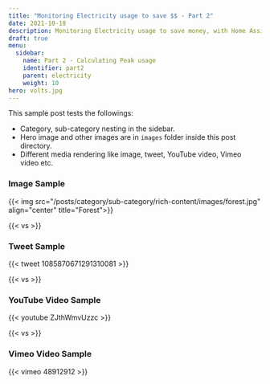```yaml
---
title: "Monitoring Electricity usage to save $$ - Part 2"
date: 2021-10-18
description: Monitoring Electricity usage to save money, with Home Assistant & Azure Functions  
draft: true
menu:
  sidebar:
    name: Part 2 - Calculating Peak usage
    identifier: part2
    parent: electricity
    weight: 10
hero: volts.jpg
---
```


This sample post tests the followings:

- Category, sub-category nesting in the sidebar.
- Hero image and other images are in `images` folder inside this post directory.
- Different media rendering like image, tweet, YouTube video, Vimeo video etc.

### Image Sample

{{< img src="/posts/category/sub-category/rich-content/images/forest.jpg" align="center" title="Forest">}}

{{< vs >}}

### Tweet Sample

{{< tweet 1085870671291310081 >}}

{{< vs >}}

### YouTube Video Sample

{{< youtube ZJthWmvUzzc >}}

{{< vs >}}

### Vimeo Video Sample

{{< vimeo 48912912 >}}
